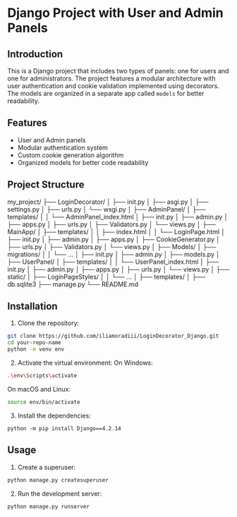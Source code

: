 # Django Project with User and Admin Panels

## Introduction
This is a Django project that includes two types of panels: one for users and one for administrators. The project features a modular architecture with user authentication and cookie validation implemented using decorators. The models are organized in a separate app called `models` for better readability.

## Features
- User and Admin panels
- Modular authentication system
- Custom cookie generation algorithm
- Organized models for better code readability

## Project Structure
my_project/
├── LoginDecorator/
│ ├── init.py
│ ├── asgi.py
│ ├── settings.py
│ ├── urls.py
│ └── wsgi.py
│
├── AdminPanel/
│ ├── templates/
│ │ └── AdminPanel_index.html
│ ├── init.py
│ ├── admin.py
│ ├── apps.py
│ ├── urls.py
│ ├── Validators.py
│ └── views.py
│
├── MainApp/
│ ├── templates/
│ │ ├── index.html
│ │ └── LoginPage.html
│ ├── init.py
│ ├── admin.py
│ ├── apps.py
│ ├── CookieGenerator.py
│ ├── urls.py
│ ├── Validators.py
│ └── views.py
│
├── Models/
│ ├── migrations/
│ │ └── ...
│ ├── init.py
│ ├── admin.py
│ ├── models.py
│
├── UserPanel/
│ ├── templates/
│ │ └── UserPanel_index.html
│ ├── init.py
│ ├── admin.py
│ ├── apps.py
│ ├── urls.py
│ └── views.py
│
├── static/
│ ├── LoginPageStyles/
│ │ └── ...
│
├── templates/
│
├── db.sqlite3
├── manage.py
└── README.md


## Installation
1. Clone the repository:
```sh
git clone https://github.com/iliamoradiii/LoginDecorator_Django.git
cd your-repo-name
python -m venv env
```
  
2. Activate the virtual environment:
  On Windows:
  ```sh
  .\env\Scripts\activate
  ```
  On macOS and Linux:
  ```sh
  source env/bin/activate
  ```
3. Install the dependencies:
```
python -m pip install Django==4.2.14
```

## Usage

1. Create a superuser:
```sh
python manage.py createsuperuser
```
2. Run the development server:
```sh
python manage.py runserver
```










